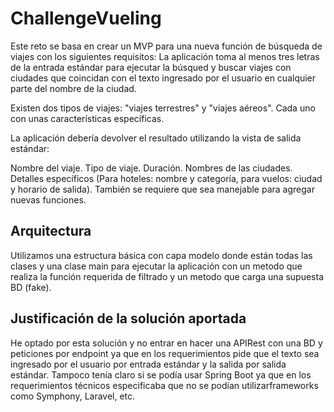 # ChallengeVueling

Este reto se basa en crear un MVP para una nueva función de búsqueda de viajes con los siguientes requisitos:
La aplicación toma al menos tres letras de la entrada estándar para ejecutar la búsqued y buscar viajes con ciudades que coincidan con el texto ingresado por el usuario en cualquier parte del nombre de la ciudad.

Existen dos tipos de viajes: "viajes terrestres" y "viajes aéreos". Cada uno con unas características específicas.

La aplicación debería devolver el resultado utilizando la vista de salida estándar:

Nombre del viaje.
Tipo de viaje.
Duración.
Nombres de las ciudades.
Detalles específicos (Para hoteles: nombre y categoría, para vuelos: ciudad y horario de salida).
También se requiere que sea manejable para agregar nuevas funciones.

## Arquitectura

Utilizamos una estructura básica con capa modelo donde están todas las clases y una clase main para ejecutar la aplicación con un metodo que realiza la función requerida de filtrado y un metodo que carga una supuesta BD (fake).


## Justificación de la solución aportada

He optado por esta solución y no entrar en hacer una APIRest con una BD y peticiones por endpoint ya que en los requerimientos pide que el texto sea ingresado por el usuario por entrada estándar y la salida por salida estándar.
Tampoco tenía claro si se podía usar Spring Boot ya que en los requerimientos técnicos especificaba que no se podían utilizarframeworks como Symphony, Laravel, etc.
